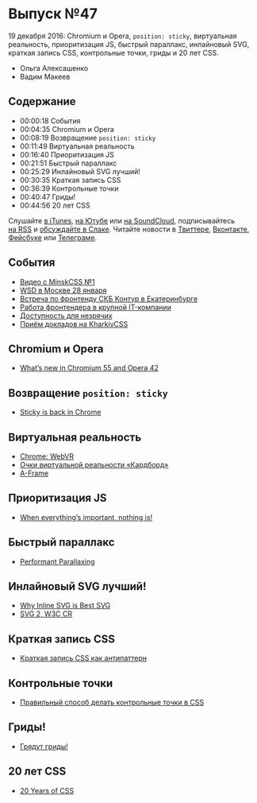 # Выпуск №47

19 декабря 2016: Chromium и Opera, `position: sticky`, виртуальная реальность, приоритизация JS, быстрый параллакс, инлайновый SVG, краткая запись CSS, контрольные точки, гриды и 20 лет CSS.

- Ольга Алексашенко
- Вадим Макеев

## Содержание

- 00:00:18 События
- 00:04:35 Chromium и Opera
- 00:08:19 Возвращение `position: sticky`
- 00:11:49 Виртуальная реальность
- 00:16:40 Приоритизация JS
- 00:21:51 Быстрый параллакс
- 00:25:29 Инлайновый SVG лучший!
- 00:30:35 Краткая запись CSS
- 00:36:39 Контрольные точки
- 00:40:47 Гриды!
- 00:44:56 20 лет CSS

Слушайте [в iTunes](https://itunes.apple.com/podcast/id1080500016), [на Ютубе](https://www.youtube.com/playlist?list=PLMBnwIwFEFHcwuevhsNXkFTcadeX5R1Go) или [на SoundCloud](https://soundcloud.com/web-standards), подписывайтесь [на RSS](https://web-standards.ru/podcast/feed/) и [обсуждайте в Слаке](http://slack.web-standards.ru/). Читайте новости в [Твиттере](https://twitter.com/webstandards_ru), [Вконтакте](https://vk.com/webstandards_ru), [Фейсбуке](https://www.facebook.com/webstandardsru) или [Телеграме](https://t.me/webstandards_ru).

## События

- [Видео с MinskCSS №1](https://youtu.be/hwseJaIsoBw?list=PL3uk4LxG9Zzl8MRXT1IpGxuZormysIbjg)
- [WSD в Москве 28 января](https://wsd.events/2017/01/28/#proposal)
- [Встреча по фронтенду СКБ Контур в Екатеринбурге](https://vk.com/wall-9594364_3363)
- [Работа фронтендера в крупной IT-компании](https://alenadmit.github.io/open-vebinar/)
- [Доступность для незрячих](http://frontend-science.com/lab/)
- [Приём докладов на KharkivCSS](https://docs.google.com/forms/d/e/1FAIpQLSeBbERGJTNMqyshONNpuG-QwKmKXLkvaukSXRp010VM-4PClw/viewform)

## Chromium и Opera

- [What’s new in Chromium 55 and Opera 42](https://dev.opera.com/blog/opera-42/)

## Возвращение `position: sticky`

- [Sticky is back in Chrome](https://developers.google.com/web/updates/2016/12/position-sticky)

## Виртуальная реальность

- [Chrome: WebVR](https://developers.google.com/web/fundamentals/vr/)
- [Очки виртуальной реальности «Кардборд»](https://store.artlebedev.ru/electronics/kardboard-white/)
- [A-Frame](https://aframe.io/)

## Приоритизация JS

- [When everything’s important, nothing is!](https://aerotwist.com/blog/when-everything-is-important-nothing-is/)

## Быстрый параллакс

- [Performant Parallaxing](https://developers.google.com/web/updates/2016/12/performant-parallaxing)

## Инлайновый SVG лучший!

- [Why Inline SVG is Best SVG](https://youtu.be/af4ZQJ14yu8)
- [SVG 2, W3C CR](https://www.w3.org/TR/SVG2/)

## Краткая запись CSS

- [Краткая запись CSS как антипаттерн](http://prgssr.ru/development/kratkaya-zapis-css-kak-antipattern.html)

## Контрольные точки

- [Правильный способ делать контрольные точки в CSS](http://css-live.ru/articles-css/pravilnye-kontrolnye-tochki-v-css.html)

## Гриды!

- [Грядут гриды!](http://css-live.ru/verstka/gryadut-gridy.html)

## 20 лет CSS

- [20 Years of CSS](https://www.w3.org/Style/CSS20/)
